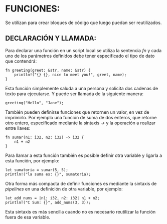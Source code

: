 # FUNCIONES:
Se utilizan para crear bloques de código que luego puedan ser reutilizados.

## DECLARACIÓN Y LLAMADA:
Para declarar una función en un script local se utiliza la sentencia *fn* y cada uno de los parámetros definidos debe tener especificado el tipo de dato que contendrá:

    fn greeting(greet: &str, name: &str) {
        println!("{} {}, nice to meet you!", greet, name);
    }

Esta función simplemente saluda a una persona y solicita dos cadenas de texto para ejecutarse. Y puede ser llamada de la siguiente manera:

    greeting("Hello", "Jane");

También pueden definirse funciones que retornen un valor, en vez de imprimirlo. Por ejemplo una función de suma de dos enteros, que retorne otro entero, especificado mediante la sintaxis *->* y la operación a realizar entre llaves:

    fn sumar(n1: i32, n2: i32) -> i32 {
        n1 + n2
    }

Para llamar a esta función también es posible definir otra variable y ligarla a esta función, por ejemplo:

    let sumatoria = sumar(5, 5);
    println!("la suma es: {}", sumatoria);

Otra forma más compacta de definir funciones es mediante la sintaxis de *pipelines* en una definición de otra variable, por ejemplo:

    let add_nums = |n1: i32, n2: i32| n1 + n2;
    println!("C Sum: {}", add_nums(3, 3));

Esta sintaxis es más sencilla cuando no es necesario reutilizar la función fuera de esa variable.